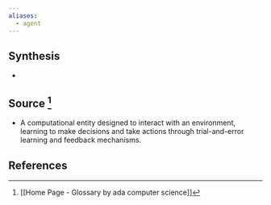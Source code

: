 ```yaml
---
aliases:
  - agent
---
```

## Synthesis
- 
## Source [^1]
- A computational entity designed to interact with an environment, learning to make decisions and take actions through trial-and-error learning and feedback mechanisms.
## References

[^1]: [[Home Page - Glossary by ada computer science]]